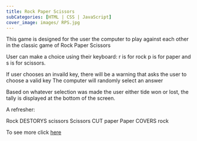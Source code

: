 ```yaml
---
title: Rock Paper Scissors
subCategories: [HTML | CSS | JavaScript]
cover_image: images/ RPS.jpg
---
```

This game is designed for the user the computer to play against each other in the classic game of Rock Paper Scissors

User can make a choice using their keyboard: r is for rock p is for paper and s is for scissors.

If user chooses an invaild key, there will be a warning that asks the user to choose a valid key
The computer will randomly select an answer

Based on whatever selection was made the user either tide won or lost, the tally is displayed at the bottom of the screen.

A refresher:

Rock DESTORYS scissors
Scissors CUT paper
Paper COVERS rock


To see more click [here](https://github.com/MikaylaMunn/RockPaperScissors)